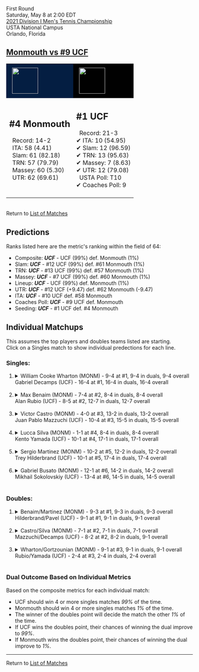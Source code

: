 First Round  
Saturday, May 8 at 2:00 EDT  
[2021 Division I Men's Tennis Championship](../index.md)  
USTA National Campus  
Orlando, Florida  
## [Monmouth vs #9 UCF](https://www.ncaa.com/game/5833374)  

<table><tr style="background-color: #d9d9d9 !important"><td style="background-color: #041E42 !important"><img src="https://www.ncaa.com/sites/default/files/images/logos/schools/m/monmouth.70.png" width="70" height="70" style="padding: 8px;" /></td><td style="background-color: #010101 !important"><img src="https://www.ncaa.com/sites/default/files/images/logos/schools/u/ucf.70.png" width="70" height="70" style="padding: 8px;" /></td></tr><tr>
<td>  

<h2>#4 Monmouth</h2>  
&nbsp; Record: 14-2<br>  
&nbsp; ITA: 58 (4.41)<br>  
&nbsp; Slam: 61 (82.18)<br>  
&nbsp; TRN: 57 (79.79)<br>  
&nbsp; Massey: 60 (5.30)<br>  
&nbsp; UTR: 62 (69.61)<br>  
<br>  

</td>
<td>  

<h2>#1 UCF</h2>  
&nbsp; Record: 21-3<br>  
&#10004; ITA: 10 (54.95)<br>  
&#10004; Slam: 12 (96.59)<br>  
&#10004; TRN: 13 (95.63)<br>  
&#10004; Massey: 7 (8.63)<br>  
&#10004; UTR: 12 (79.08)<br>  
&nbsp; USTA Poll: T10<br>  
&#10004; Coaches Poll: 9<br>  
<br>  

</td>
</tr></table>  


<br>Return to [List of Matches](../index.md)  

## Predictions  

Ranks listed here are the metric's ranking within the field of 64:  
- Composite: ***UCF*** - UCF (99%) def. Monmouth (1%)  
- Slam: ***UCF*** - #12 UCF (99%) def. #61 Monmouth (1%)  
- TRN: ***UCF*** - #13 UCF (99%) def. #57 Monmouth (1%)  
- Massey: ***UCF*** - #7 UCF (99%) def. #60 Monmouth (1%)  
- Lineup: ***UCF*** - UCF (99%) def. Monmouth (1%)  
- UTR: ***UCF*** - #12 UCF (+9.47) def. #62 Monmouth (-9.47)  
- ITA: ***UCF*** - #10 UCF def. #58 Monmouth  
- Coaches Poll: ***UCF*** - #9 UCF def. Monmouth  
- Seeding: ***UCF*** - #1 UCF def. #4 Monmouth  

## Individual Matchups  
This assumes the top players and doubles teams listed are starting.  
Click on a Singles match to show individual predections for each line.  

### Singles:  

<ol>
<li><details>
<summary markdown="span">William Cooke Wharton (MONM) - 9-4 at #1, 9-4 in duals, 9-4 overall<br>Gabriel Decamps (UCF) - 16-4 at #1, 16-4 in duals, 16-4 overall</summary>
<h4>Predictions</h4><ul>
<li>Composite: <b><i>UCF</i></b> - Decamps (98%) def. Wharton (2%)</li>  
<li>Slam: <b><i>UCF</i></b> - Decamps (98%) def. Wharton (2%)</li>  
<li>TRN: <b><i>UCF</i></b> - Decamps (99%) def. Wharton (1%)</li>  
<li>Massey: <b><i>UCF</i></b> - Decamps (99%) def. Wharton (1%)</li>  
<li>UTR: <b><i>UCF</i></b> - Decamps (98%) def. Wharton (2%)</li>  
<li>ITA: <b><i>UCF</i></b> - Decamps (42.84) def. Wharton (2.36)</li>  
</ul>
</details>&nbsp;</li>
<li><details>
<summary markdown="span">Max Benaim (MONM) - 7-4 at #2, 8-4 in duals, 8-4 overall<br>Alan Rubio (UCF) - 8-5 at #2, 12-7 in duals, 12-7 overall</summary>
<h4>Predictions</h4><ul>
<li>Composite: <b><i>UCF</i></b> - Rubio (97%) def. Benaim (3%)</li>  
<li>Slam: <b><i>UCF</i></b> - Rubio (98%) def. Benaim (2%)</li>  
<li>TRN: <b><i>UCF</i></b> - Rubio (99%) def. Benaim (1%)</li>  
<li>Massey: <b><i>UCF</i></b> - Rubio (97%) def. Benaim (3%)</li>  
<li>UTR: <b><i>UCF</i></b> - Rubio (96%) def. Benaim (4%)</li>  
<li>ITA: <b><i>UCF</i></b> - Rubio (3.77) def. Benaim (2.42)</li>  
</ul>
</details>&nbsp;</li>
<li><details>
<summary markdown="span">Victor Castro (MONM) - 4-0 at #3, 13-2 in duals, 13-2 overall<br>Juan Pablo Mazzuchi (UCF) - 10-4 at #3, 15-5 in duals, 15-5 overall</summary>
<h4>Predictions</h4><ul>
<li>Composite: <b><i>UCF</i></b> - Mazzuchi (98%) def. Castro (2%)</li>  
<li>Slam: <b><i>UCF</i></b> - Mazzuchi (99%) def. Castro (1%)</li>  
<li>TRN: <b><i>UCF</i></b> - Mazzuchi (99%) def. Castro (1%)</li>  
<li>Massey: <b><i>UCF</i></b> - Mazzuchi (97%) def. Castro (3%)</li>  
<li>UTR: <b><i>UCF</i></b> - Mazzuchi (97%) def. Castro (3%)</li>  
<li>ITA: <b><i>UCF</i></b> - Mazzuchi (7.08) def. Castro (3.09)</li>  
</ul>
</details>&nbsp;</li>
<li><details>
<summary markdown="span">Lucca Silva (MONM) - 1-1 at #4, 8-4 in duals, 8-4 overall<br>Kento Yamada (UCF) - 10-1 at #4, 17-1 in duals, 17-1 overall</summary>
<h4>Predictions</h4><ul>
<li>Composite: <b><i>UCF</i></b> - Yamada (99%) def. Silva (1%)</li>  
<li>Slam: <b><i>UCF</i></b> - Yamada (99%) def. Silva (1%)</li>  
<li>TRN: <b><i>UCF</i></b> - Yamada (99%) def. Silva (1%)</li>  
<li>Massey: <b><i>UCF</i></b> - Yamada (99%) def. Silva (1%)</li>  
<li>UTR: <b><i>UCF</i></b> - Yamada (97%) def. Silva (3%)</li>  
<li>ITA: <b><i>UCF</i></b> - Yamada (4.27) def. Silva (2.39)</li>  
</ul>
</details>&nbsp;</li>
<li><details>
<summary markdown="span">Sergio Martinez (MONM) - 10-2 at #5, 12-2 in duals, 12-2 overall<br>Trey Hilderbrand (UCF) - 10-1 at #5, 17-4 in duals, 17-4 overall</summary>
<h4>Predictions</h4><ul>
<li>Composite: <b><i>UCF</i></b> - Hilderbrand (99%) def. Martinez (1%)</li>  
<li>Slam: <b><i>UCF</i></b> - Hilderbrand (99%) def. Martinez (1%)</li>  
<li>TRN: <b><i>UCF</i></b> - Hilderbrand (99%) def. Martinez (1%)</li>  
<li>Massey: <b><i>UCF</i></b> - Hilderbrand (98%) def. Martinez (2%)</li>  
<li>UTR: <b><i>UCF</i></b> - Hilderbrand (98%) def. Martinez (2%)</li>  
<li>ITA: <b><i>MONM</i></b> - Martinez (3.09) def. Hilderbrand (2.90)</li>  
</ul>
</details>&nbsp;</li>
<li><details>
<summary markdown="span">Gabriel Busato (MONM) - 12-1 at #6, 14-2 in duals, 14-2 overall<br>Mikhail Sokolovskiy (UCF) - 13-4 at #6, 14-5 in duals, 14-5 overall</summary>
<h4>Predictions</h4><ul>
<li>Composite: <b><i>UCF</i></b> - Sokolovskiy (96%) def. Busato (4%)</li>  
<li>Slam: <b><i>UCF</i></b> - Sokolovskiy (98%) def. Busato (2%)</li>  
<li>TRN: <b><i>UCF</i></b> - Sokolovskiy (98%) def. Busato (2%)</li>  
<li>Massey: <b><i>UCF</i></b> - Sokolovskiy (91%) def. Busato (9%)</li>  
<li>UTR: <b><i>UCF</i></b> - Sokolovskiy (96%) def. Busato (4%)</li>  
<li>ITA: <b><i>MONM</i></b> - Busato (3.43) def. Sokolovskiy (2.26)</li>  
</ul>
</details>&nbsp;</li>
</ol>

### Doubles:  

<ol>
<li><details>
<summary markdown="span">Benaim/Martinez (MONM) - 9-3 at #1, 9-3 in duals, 9-3 overall<br>Hilderbrand/Pavel (UCF) - 9-1 at #1, 9-1 in duals, 9-1 overall</summary>
<br>Sorry, we don't have any metrics for this match
</details>&nbsp;</li>
<li><details>
<summary markdown="span">Castro/Silva (MONM) - 7-1 at #2, 7-1 in duals, 7-1 overall<br>Mazzuchi/Decamps (UCF) - 8-2 at #2, 8-2 in duals, 9-1 overall</summary>
<br>Sorry, we don't have any metrics for this match
</details>&nbsp;</li>
<li><details>
<summary markdown="span">Wharton/Gortzounian (MONM) - 9-1 at #3, 9-1 in duals, 9-1 overall<br>Rubio/Yamada (UCF) - 2-4 at #3, 2-4 in duals, 2-4 overall</summary>
<br>Sorry, we don't have any metrics for this match
</details>&nbsp;</li>
</ol>

### Dual Outcome Based on Individual Metrics  
  
Based on the composite metrics for each individual match:  
- UCF should win 4 or more singles matches _99%_ of the time.  
- Monmouth should win 4 or more singles matches _1%_ of the time.  
- The winner of the doubles point will decide the match the other _1%_ of the time.  
- If UCF wins the doubles point, their chances of winning the dual improve to _99%_.  
- If Monmouth wins the doubles point, their chances of winning the dual improve to _1%_.  
  
------

Return to [List of Matches](../index.md)  
